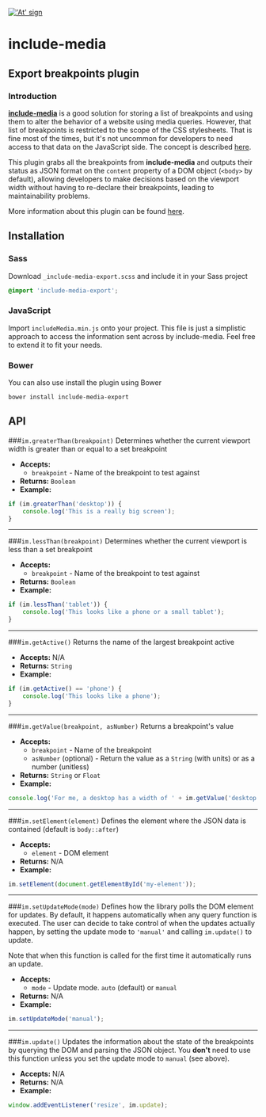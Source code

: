 <a href="http://include-media.com">!['At' sign](http://include-media.com/assets/images/logo.png)</a>

# include-media

## Export breakpoints plugin

### Introduction

[**include-media**](https://github.com/eduardoboucas/include-media) is a good solution for storing a list of breakpoints and using them to alter the behavior of a website using media queries. However, that list of breakpoints is restricted to the scope of the CSS stylesheets. That is fine most of the times, but it's not uncommon for developers to need access to that data on the JavaScript side. The concept is described [here](https://css-tricks.com/making-sass-talk-to-javascript-with-json/).

This plugin grabs all the breakpoints from **include-media** and outputs their status as JSON format on the `content` property of a DOM object (`<body>` by default), allowing developers to make decisions based on the viewport width without having to re-declare their breakpoints, leading to maintainability problems.

More information about this plugin can be found [here](https://eduardoboucas.com/blog/2016/06/29/using-breakpoints-in-javascript-with-include-media.html).

## Installation

### Sass

Download `_include-media-export.scss` and include it in your Sass project

```scss
@import 'include-media-export';
```

### JavaScript

Import `includeMedia.min.js` onto your project. This file is just a simplistic approach to access the information sent across by include-media. Feel free to extend it to fit your needs.

### Bower

You can also use install the plugin using Bower

```
bower install include-media-export
```

## API

###`im.greaterThan(breakpoint)`
Determines whether the current viewport width is greater than or equal to a set breakpoint

- **Accepts:**
  - `breakpoint` - Name of the breakpoint to test against
- **Returns:** `Boolean`
- **Example:**
```javascript
if (im.greaterThan('desktop')) {
    console.log('This is a really big screen');
}
```
---
###`im.lessThan(breakpoint)`
Determines whether the current viewport is less than a set breakpoint

- **Accepts:**
  - `breakpoint` - Name of the breakpoint to test against
- **Returns:** `Boolean`
- **Example:**
```javascript
if (im.lessThan('tablet')) {
    console.log('This looks like a phone or a small tablet');
}
```
---
###`im.getActive()`
Returns the name of the largest breakpoint active

- **Accepts:** N/A
- **Returns:** `String`
- **Example:**
```javascript
if (im.getActive() == 'phone') {
    console.log('This looks like a phone');
}
```
---
###`im.getValue(breakpoint, asNumber)`
Returns a breakpoint's value

- **Accepts:**
  - `breakpoint` - Name of the breakpoint
  - `asNumber` (optional) - Return the value as a `String` (with units) or as a number (unitless) 
- **Returns:** `String` or `Float`
- **Example:**
```javascript
console.log('For me, a desktop has a width of ' + im.getValue('desktop'));
```
---
###`im.setElement(element)`
Defines the element where the JSON data is contained (default is `body::after`)

- **Accepts:**
  - `element` - DOM element
- **Returns:** N/A
- **Example:**
```javascript
im.setElement(document.getElementById('my-element'));
```
---
###`im.setUpdateMode(mode)`
Defines how the library polls the DOM element for updates. By default, it happens automatically when any query function is executed. The user can decide to take control of when the updates actually happen, by setting the update mode to `'manual'` and calling `im.update()` to update.

Note that when this function is called for the first time it automatically runs an update.

- **Accepts:**
  - `mode` - Update mode. `auto` (default) or `manual`
- **Returns:** N/A
- **Example:**
```javascript
im.setUpdateMode('manual');
```
---
###`im.update()`
Updates the information about the state of the breakpoints by querying the DOM and parsing the JSON object. You **don't** need to use this function unless you set the update mode to `manual` (see above).

- **Accepts:** N/A
- **Returns:** N/A
- **Example:**
```javascript
window.addEventListener('resize', im.update);
```
